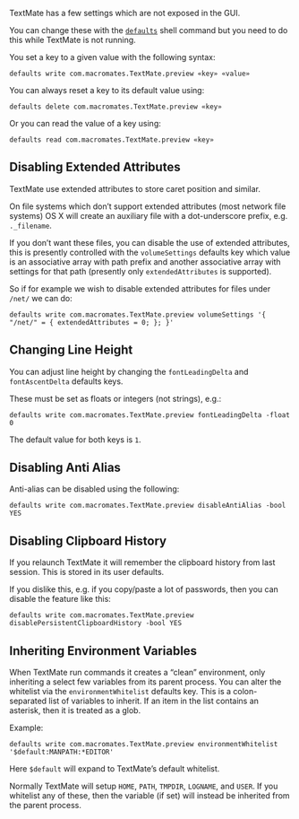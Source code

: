 TextMate has a few settings which are not exposed in the GUI.

You can change these with the [`defaults`](http://developer.apple.com/documentation/Darwin/Reference/ManPages/man1/defaults.1.html) shell command but you need to do this while TextMate is not running.

You set a key to a given value with the following syntax:

	defaults write com.macromates.TextMate.preview «key» «value»

You can always reset a key to its default value using:

	defaults delete com.macromates.TextMate.preview «key»

Or you can read the value of a key using:

	defaults read com.macromates.TextMate.preview «key»

## Disabling Extended Attributes

TextMate use extended attributes to store caret position and similar.

On file systems which don’t support extended attributes (most network file systems) OS X will create an auxiliary file with a dot-underscore prefix, e.g. `._filename`.

If you don’t want these files, you can disable the use of extended attributes, this is presently controlled with the `volumeSettings` defaults key which value is an associative array with path prefix and another associative array with settings for that path (presently only `extendedAttributes` is supported).

So if for example we wish to disable extended attributes for files under `/net/` we can do:

	defaults write com.macromates.TextMate.preview volumeSettings '{ "/net/" = { extendedAttributes = 0; }; }'

## Changing Line Height

You can adjust line height by changing the `fontLeadingDelta` and `fontAscentDelta` defaults keys.

These must be set as floats or integers (not strings), e.g.:

    defaults write com.macromates.TextMate.preview fontLeadingDelta -float 0

The default value for both keys is `1`.

## Disabling Anti Alias

Anti-alias can be disabled using the following:

	defaults write com.macromates.TextMate.preview disableAntiAlias -bool YES

## Disabling Clipboard History

If you relaunch TextMate it will remember the clipboard history from last session. This is stored in its user defaults.

If you dislike this, e.g. if you copy/paste a lot of passwords, then you can disable the feature like this:

	defaults write com.macromates.TextMate.preview disablePersistentClipboardHistory -bool YES

## Inheriting Environment Variables

When TextMate run commands it creates a “clean” environment, only inheriting a select few variables from its parent process. You can alter the whitelist via the `environmentWhitelist` defaults key. This is a colon-separated list of variables to inherit. If an item in the list contains an asterisk, then it is treated as a glob.

Example:

	defaults write com.macromates.TextMate.preview environmentWhitelist '$default:MANPATH:*EDITOR'

Here `$default` will expand to TextMate’s default whitelist.

Normally TextMate will setup `HOME`, `PATH`, `TMPDIR`, `LOGNAME`, and `USER`. If you whitelist any of these, then the variable (if set) will instead be inherited from the parent process.
